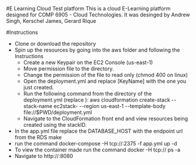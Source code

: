 #E Learning Cloud Test platform
This is a cloud E-Learning platform designed for COMP 6905 - Cloud Technologies. It was desinged by Andrew Singh, Kerschel James, 	Gerard Rique

#Instructions
* Clone or download the repository
* Spin up the resources by going into the aws folder and following the Instructions
  * Create a new Keypair on the EC2 Console (us-east-1)
  * Move permission file to the directory.
  * Change the permission of the file to read only (chmod 400 <keypair file> on linux)
  * Open the deployment.yml and replace [KeyName] with the one you just created.
  * Run the following command from the directory of the deployment.yml (replace <your name>):
   aws cloudformation create-stack --stack-name ec2stack-<your name> --region us-east-1 --template-body file://$PWD/deployment.yml
  * Navigate to the CloudFormation front end and view resources being created using the stackID.
* In the app.yml file replace the DATABASE_HOST with the endpoint url from the RDS make
* run the command docker-compose  -H tcp://<EC2 Instance IP>:2375 -f app.yml up -d
* To view the container made run the command docker  -H tcp://<EC2 Instance IP> ps -a
* Navigate to http://<EC2 Instance IP>:8080
